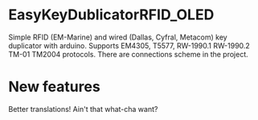 # EasyKeyDublicatorRFID_OLED
Simple RFID (EM-Marine) and wired (Dallas, Cyfral, Metacom) key duplicator with arduino. Supports EM4305, T5577, RW-1990.1 RW-1990.2 TM-01 TM2004 protocols. There are connections scheme in the project.

# New features
Better translations! Ain't that what-cha want?

